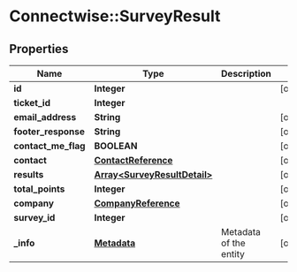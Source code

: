 # Connectwise::SurveyResult

## Properties
Name | Type | Description | Notes
------------ | ------------- | ------------- | -------------
**id** | **Integer** |  | [optional] 
**ticket_id** | **Integer** |  | 
**email_address** | **String** |  | [optional] 
**footer_response** | **String** |  | [optional] 
**contact_me_flag** | **BOOLEAN** |  | [optional] 
**contact** | [**ContactReference**](ContactReference.md) |  | [optional] 
**results** | [**Array&lt;SurveyResultDetail&gt;**](SurveyResultDetail.md) |  | [optional] 
**total_points** | **Integer** |  | [optional] 
**company** | [**CompanyReference**](CompanyReference.md) |  | [optional] 
**survey_id** | **Integer** |  | [optional] 
**_info** | [**Metadata**](Metadata.md) | Metadata of the entity | [optional] 


